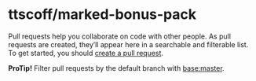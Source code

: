 # ttscoff/marked-bonus-pack

Pull requests help you collaborate on code with other people. As pull requests are created, they’ll appear here in a searchable and filterable list. To get started, you should [create a pull request](https://github.com/ttscoff/marked-bonus-pack/compare).

**ProTip!** Filter pull requests by the default branch with [base:master](https://github.com/ttscoff/marked-bonus-pack/issues?q=is%3Apr+is%3Aopen+base%3Amaster).

